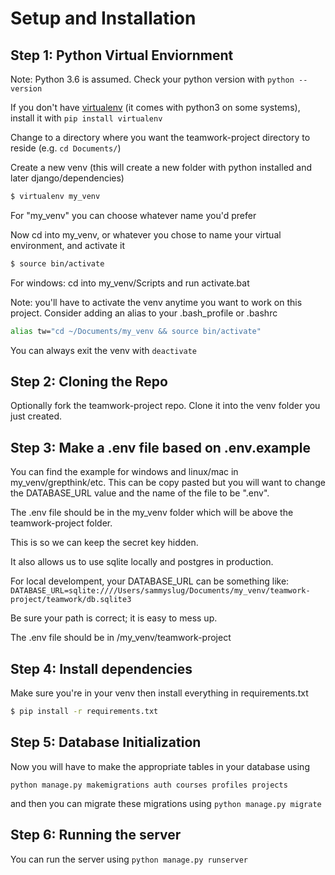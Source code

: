 Setup and Installation
=====


## Step 1: Python Virtual Enviornment
Note: Python 3.6 is assumed. Check your python version with `python --version`

If you don't have [virtualenv](http://docs.python-guide.org/en/latest/dev/virtualenvs/) (it comes with python3 on some systems), install it with `pip install virtualenv`

Change to a directory where you want the teamwork-project directory to reside (e.g. `cd Documents/`)

Create a new venv (this will create a new folder with python installed and later django/dependencies)
```bash
$ virtualenv my_venv
```
For "my_venv" you can choose whatever name you'd prefer

Now cd into my_venv, or whatever you chose to name your virtual environment, and activate it
```bash
$ source bin/activate
```

For windows: cd into my_venv/Scripts and run activate.bat

Note: you'll have to activate the venv anytime you want to work on this project. Consider adding an alias to your .bash_profile or .bashrc
```bash
alias tw="cd ~/Documents/my_venv && source bin/activate"
```
You can always exit the venv with `deactivate`

## Step 2: Cloning the Repo
Optionally fork the teamwork-project repo. Clone it into the venv folder you just created.

## Step 3: Make a .env file based on .env.example

You can find the example for windows and linux/mac in my_venv/grepthink/etc.
This can be copy pasted but you will want to change the DATABASE_URL value and the name of the file to be ".env".

The .env file should be in the my_venv folder which will be above the teamwork-project folder.

This is so we can keep the secret key hidden. 

It also allows us to use sqlite locally and postgres in production.

For local develompent, your DATABASE_URL can be something like:
`DATABASE_URL=sqlite:////Users/sammyslug/Documents/my_venv/teamwork-project/teamwork/db.sqlite3`

Be sure your path is correct; it is easy to mess up.

The .env file should be in /my_venv/teamwork-project


## Step 4: Install dependencies
Make sure you're in your venv then install everything in requirements.txt
```bash
$ pip install -r requirements.txt
```

## Step 5: Database Initialization
Now you will have to make the appropriate tables in your database using
```
python manage.py makemigrations auth courses profiles projects
```
and then you can migrate these migrations using `python manage.py migrate`

## Step 6: Running the server
You can run the server using `python manage.py runserver`